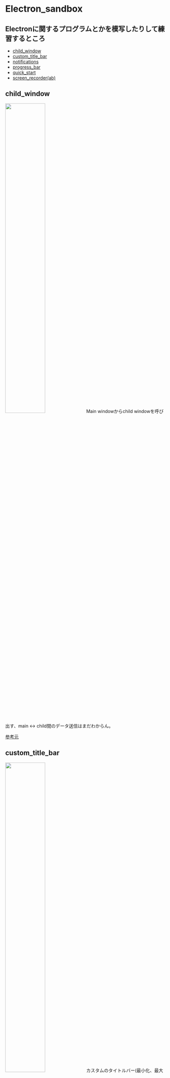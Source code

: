 # Electron_sandbox

## Electronに関するプログラムとかを模写したりして練習するところ

- [child_window](#child_window)
- [custom_title_bar](#custom_title_bar)
- [notifications](#notifications)
- [progress_bar](#progress_bar)
- [quick_start](#quick_start)
- [screen_recorder(ab)](#screen_recorder)

## <a name="child_window"></a>child_window

<img src="https://user-images.githubusercontent.com/44726284/209271776-2050fb80-ea47-460e-ada8-ca160f3916a5.png" width="50%" />
Main windowからchild windowを呼び出す、main <-> child間のデータ送信はまだわからん。

[参考元](https://www.youtube.com/watch?v=97dNTfmulsc)

## <a name="custom_title_bar"></a>custom_title_bar

<img src="https://user-images.githubusercontent.com/44726284/209273164-eebbfb39-a3f0-483f-ace7-6bff8bd00d8c.gif" width="50%" />
カスタムのタイトルバー(最小化、最大化、閉じるに対応)とサイドメニューの実装。

[参考元](https://www.youtube.com/watch?v=6OcAoXr40oE)

## <a name="notifications"></a>notifications

<img src="https://user-images.githubusercontent.com/44726284/209273554-69bd1354-0ae0-497e-acb4-d4f0214b9700.png" width="50%" />

[参考元](https://www.electronjs.org/ja/docs/latest/tutorial/notifications)

## <a name="progress_bar"></a>progress_bar

<img src="https://user-images.githubusercontent.com/44726284/209275179-1d543338-879c-43a6-8bce-b7561c3c13e5.gif" width="50%" />

[参考元](https://www.electronjs.org/ja/docs/latest/tutorial/progress-bar)

## <a name="quick_start"></a>quick_start

<img src="https://user-images.githubusercontent.com/44726284/209275301-10c4af87-9859-4a9d-8871-128a659f676a.png" width="50%" />
公式のクイックスタート、だいたいこれが元になっている。

[参考元](https://www.electronjs.org/ja/docs/latest/tutorial/quick-start)

## <a name="screen_recorder"></a>screen_recorder(ab)

うまくいかなかったので特になし。
